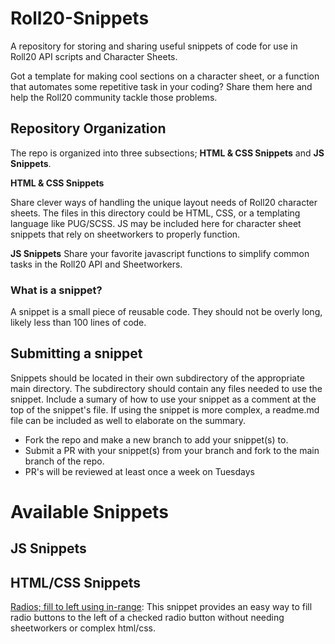 # Roll20-Snippets
A repository for storing and sharing useful snippets of code for use in Roll20 API scripts and Character Sheets.

Got a template for making cool sections on a character sheet, or a function that automates some repetitive task in your coding? Share them here and help the Roll20 community tackle those problems.

## Repository Organization
The repo is organized into three subsections; **HTML & CSS Snippets** and **JS Snippets**.

**HTML & CSS Snippets**

Share clever ways of handling the unique layout needs of Roll20 character sheets. The files in this directory could be HTML, CSS, or a templating language like PUG/SCSS. JS may be included here for character sheet snippets that rely on sheetworkers to properly function.

**JS Snippets**
Share your favorite javascript functions to simplify common tasks in the Roll20 API and Sheetworkers.

### What is a snippet?
A snippet is a small piece of reusable code. They should not be overly long, likely less than 100 lines of code.

## Submitting a snippet
Snippets should be located in their own subdirectory of the appropriate main directory. The subdirectory should contain any files needed to use the snippet.
Include a sumary of how to use your snippet as a comment at the top of the snippet's file. If using the snippet is more complex, a readme.md file can be included as well to elaborate on the summary.
- Fork the repo and make a new branch to add your snippet(s) to.
- Submit a PR with your snippet(s) from your branch and fork to the main branch of the repo.
- PR's will be reviewed at least once a week on Tuesdays

# Available Snippets
## JS Snippets
## HTML/CSS Snippets
[Radios; fill to left using in-range](https://github.com/Kurohyou/Roll20-Snippets/tree/main/HTML%20%26%20CSS%20Snippets/Fill%20to%20left%20using%20in-range): This snippet provides an easy way to fill radio buttons to the left of a checked radio button without needing sheetworkers or complex html/css.